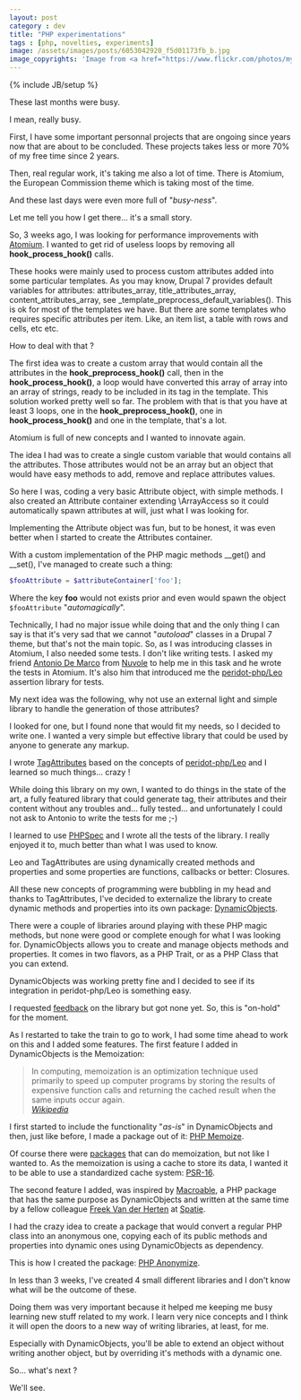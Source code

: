 ```yaml
---
layout: post
category : dev
title: "PHP experimentations"
tags : [php, novelties, experiments]
image: /assets/images/posts/6053042920_f5d01173fb_b.jpg
image_copyrights: 'Image from <a href="https://www.flickr.com/photos/myfuturedotcom/6053042920">FlickR</a> under CC licence.'
---
```

{% include JB/setup %}

These last months were busy.

I mean, really busy.

First, I have some important personnal projects that are ongoing since years now that are about to be concluded.
These projects takes less or more 70% of my free time since 2 years.

Then, real regular work, it's taking me also a lot of time.
There is Atomium, the European Commission theme which is taking most of the time.

And these last days were even more full of "_busy-ness_".

Let me tell you how I get there... it's a small story.

<!--break-->

So, 3 weeks ago, I was looking for performance improvements with [Atomium](https://github.com/ec-europa/atomium). I wanted to get rid of useless loops by removing all **hook_process_hook()** calls.

These hooks were mainly used to process custom attributes added into some particular templates. As you may know, Drupal 7 provides default variables for attributes: attributes_array, title_attributes_array, content_attributes_array, see _template_preprocess_default_variables().
This is ok for most of the templates we have. But there are some templates who requires specific attributes per item. Like, an item list, a table with rows and cells, etc etc.

How to deal with that ?

The first idea was to create a custom array that would contain all the attributes in the **hook_preprocess_hook()** call, then in the **hook_process_hook()**, a loop would have converted this array of array into an array of strings, ready to be included in its tag in the template. This solution worked pretty well so far.
The problem with that is that you have at least 3 loops, one in the **hook_preprocess_hook()**, one in **hook_process_hook()** and one in the template, that's a lot.


Atomium is full of new concepts and I wanted to innovate again.


The idea I had was to create a single custom variable that would contains all the attributes. Those attributes would not be an array but an object that would have easy methods to add, remove and replace attributes values.

So here I was, coding a very basic Attribute object, with simple methods. I also created an Attribute container extending \ArrayAccess so it could automatically spawn attributes at will, just what I was looking for.

Implementing the Attribute object was fun, but to be honest, it was even better when I started to create the Attributes container.

With a custom implementation of the PHP magic methods __get() and __set(), I've managed to create such a thing:

```php
$fooAttribute = $attributeContainer['foo'];
```

Where the key **foo** would not exists prior and even would spawn the object `$fooAttribute` "_automagically_".

Technically, I had no major issue while doing that and the only thing I can say is that it's very sad that we cannot "_autoload_" classes in a Drupal 7 theme, but that's not the main topic.
So, as I was introducing classes in Atomium, I also needed some tests. I don't like writing tests.
I asked my friend [Antonio De Marco](https://github.com/ademarco) from [Nuvole](http://nuvole.org/) to help me in this task and he wrote the tests in Atomium. It's also him that introduced me the [peridot-php/Leo](https://github.com/peridot-php/leo) assertion library for tests.


My next idea was the following, why not use an external light and simple library to handle the generation of those attributes?

I looked for one, but I found none that would fit my needs, so I decided to write one. I wanted a very simple but effective library that could be used by anyone to generate any markup.

I wrote [TagAttributes](https://github.com/drupol/tagattributes) based on the concepts of [peridot-php/Leo](https://github.com/peridot-php/leo) and I learned so much things... crazy !

While doing this library on my own, I wanted to do things in the state of the art, a fully featured library that could generate tag, their attributes and their content without any troubles and... fully tested... and unfortunately I could not ask to Antonio to write the tests for me ;-)


I learned to use [PHPSpec](https://github.com/phpspec/phpspec) and I wrote all the tests of the library. I really enjoyed it to, much better than what I was used to know.


Leo and TagAttributes are using dynamically created methods and properties and some properties are functions, callbacks or better: Closures.

All these new concepts of programming were bubbling in my head and thanks to TagAttributes, I've decided to externalize the library to create dynamic methods and properties into its own package: [DynamicObjects](https://github.com/drupol/dynamicobjects).

There were a couple of libraries around playing with these PHP magic methods, but none were good or complete enough for what I was looking for. DynamicObjects allows you to create and manage objects methods and properties. It comes in two flavors, as a PHP Trait, or as a PHP Class that you can extend.


DynamicObjects was working pretty fine and I decided to see if its integration in peridot-php/Leo is something easy.

I requested [feedback](https://github.com/peridot-php/leo/issues/29) on the library but got none yet. So, this is "on-hold" for the moment.


As I restarted to take the train to go to work, I had some time ahead to work on this and I added some features. The first feature I added in DynamicObjects is the Memoization:

<blockquote class="blockquote text-justify">
In computing, memoization is an optimization technique used primarily to speed up computer programs by storing the results of expensive function calls and returning the cached result when the same inputs occur again.
<footer class="blockquote-footer"><cite><a href="https://en.wikipedia.org/wiki/Memoization">Wikipedia</a></cite></footer>
</blockquote>

I first started to include the functionality "_as-is_" in DynamicObjects and then, just like before, I made a package out of it: [PHP Memoize](https://github.com/drupol/memoize).

Of course there were [packages](https://packagist.org/?q=memoize) that can do memoization, but not like I wanted to. As the memoization is using a cache to store its data, I wanted it to be able to use a standardized cache system: [PSR-16](http://www.php-fig.org/psr/psr-16/). 


The second feature I added, was inspired by [Macroable](https://github.com/spatie/macroable), a PHP package that has the same purpose as DynamicObjects and written at the same time by a fellow colleague [Freek Van der Herten](https://github.com/freekmurze) at [Spatie](https://spatie.be).

I had the crazy idea to create a package that would convert a regular PHP class into an anonymous one, copying each of its public methods and properties into dynamic ones using DynamicObjects as dependency.

This is how I created the package: [PHP Anonymize](https://github.com/drupol/anonymize).


In less than 3 weeks, I've created 4 small different libraries and I don't know what will be the outcome of these.

Doing them was very important because it helped me keeping me busy learning new stuff related to my work. I learn very nice concepts and I think it will open the doors to a new way of writing libraries, at least, for me.

Especially with DynamicObjects, you'll be able to extend an object without writing another object, but by overriding it's methods with a dynamic one.


So... what's next ?

We'll see.